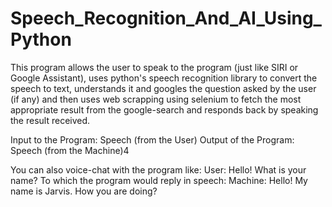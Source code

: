 # Speech_Recognition_And_AI_Using_Python
This program allows the user to speak to the program (just like SIRI or Google Assistant), uses python's speech recognition library to convert the speech to text,
understands it and googles the question asked by the user (if any) and then uses web scrapping using selenium to fetch the most appropriate result from the google-search
and responds back by speaking the result received.

Input to the Program: Speech (from the User)
Output of the Program: Speech (from the Machine)4

You can also voice-chat with the program like:
User: Hello! What is your name? 
To which the program would reply in speech:
Machine: Hello! My name is Jarvis. How you are doing?

